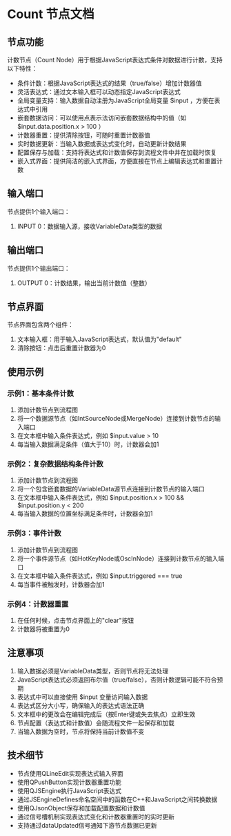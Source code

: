 # Count 节点文档
## 节点功能
计数节点（Count Node）用于根据JavaScript表达式条件对数据进行计数，支持以下特性：

- 条件计数：根据JavaScript表达式的结果（true/false）增加计数器值
- 灵活表达式：通过文本输入框可以动态指定JavaScript表达式
- 全局变量支持：输入数据自动注册为JavaScript全局变量 $input ，方便在表达式中引用
- 嵌套数据访问：可以使用点表示法访问嵌套数据结构中的值（如 $input.data.position.x > 100 ）
- 计数器重置：提供清除按钮，可随时重置计数器值
- 实时数据更新：当输入数据或表达式变化时，自动更新计数结果
- 配置保存与加载：支持将表达式和计数值保存到流程文件中并在加载时恢复
- 嵌入式界面：提供简洁的嵌入式界面，方便直接在节点上编辑表达式和重置计数
## 输入端口
节点提供1个输入端口：

1. INPUT 0：数据输入源，接收VariableData类型的数据
## 输出端口
节点提供1个输出端口：

1. OUTPUT 0：计数结果，输出当前计数值（整数）
## 节点界面
节点界面包含两个组件：

1. 文本输入框：用于输入JavaScript表达式，默认值为"default"
2. 清除按钮：点击后重置计数器为0
## 使用示例
### 示例1：基本条件计数
1. 添加计数节点到流程图
2. 将一个数据源节点（如IntSourceNode或MergeNode）连接到计数节点的输入端口
3. 在文本框中输入条件表达式，例如 $input.value > 10
4. 每当输入数据满足条件（值大于10）时，计数器会加1
### 示例2：复杂数据结构条件计数
1. 添加计数节点到流程图
2. 将一个包含嵌套数据的VariableData源节点连接到计数节点的输入端口
3. 在文本框中输入条件表达式，例如 $input.position.x > 100 && $input.position.y < 200
4. 每当输入数据的位置坐标满足条件时，计数器会加1
### 示例3：事件计数
1. 添加计数节点到流程图
2. 将一个事件源节点（如HotKeyNode或OscInNode）连接到计数节点的输入端口
3. 在文本框中输入条件表达式，例如 $input.triggered === true
4. 每当事件被触发时，计数器会加1
### 示例4：计数器重置
1. 在任何时候，点击节点界面上的"clear"按钮
2. 计数器将被重置为0
## 注意事项
1. 输入数据必须是VariableData类型，否则节点将无法处理
2. JavaScript表达式必须返回布尔值（true/false），否则计数逻辑可能不符合预期
3. 表达式中可以直接使用 $input 变量访问输入数据
4. 表达式区分大小写，确保输入的表达式语法正确
5. 文本框中的更改会在编辑完成后（按Enter键或失去焦点）立即生效
6. 节点配置（表达式和计数值）会随流程文件一起保存和加载
7. 当输入数据为空时，节点将保持当前计数值不变
## 技术细节
- 节点使用QLineEdit实现表达式输入界面
- 使用QPushButton实现计数器重置功能
- 使用QJSEngine执行JavaScript表达式
- 通过JSEngineDefines命名空间中的函数在C++和JavaScript之间转换数据
- 使用QJsonObject保存和加载配置数据和计数值
- 通过信号槽机制实现表达式变化和计数器重置时的实时更新
- 支持通过dataUpdated信号通知下游节点数据已更新